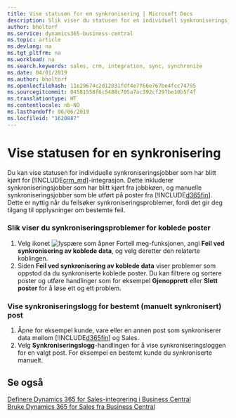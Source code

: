 ```yaml
---
title: Vise statusen for en synkronisering | Microsoft Docs
description: Slik viser du statusen for en individuell synkroniseringsjobb.
author: bholtorf
ms.service: dynamics365-business-central
ms.topic: article
ms.devlang: na
ms.tgt_pltfrm: na
ms.workload: na
ms.search.keywords: sales, crm, integration, sync, synchronize
ms.date: 04/01/2019
ms.author: bholtorf
ms.openlocfilehash: 11e29674c2d12031fdf4e7f66e767be4fcc74795
ms.sourcegitcommit: 04581558f6c5488c705a7ac392cf297be10b5f4f
ms.translationtype: HT
ms.contentlocale: nb-NO
ms.lasthandoff: 06/06/2019
ms.locfileid: "1620887"
---
```

# <a name="view-the-status-of-a-synchronization"></a>Vise statusen for en synkronisering
Du kan vise statusen for individuelle synkroniseringsjobber som har blitt kjørt for [!INCLUDE[crm_md](includes/crm_md.md)]-integrasjon. Dette inkluderer synkroniseringsjobber som har blitt kjørt fra jobbkøen, og manuelle synkroniseringsjobber som ble utført på poster fra [!INCLUDE[d365fin](includes/d365fin_md.md)]. Dette er nyttig når du feilsøker synkroniseringsproblemer, fordi det gir deg tilgang til opplysninger om bestemte feil.

### <a name="to-view-synchronization-issues-for-coupled-records"></a>Slik viser du synkroniseringsproblemer for koblede poster
1. Velg ikonet ![lyspære som åpner Fortell meg-funksjonen](media/ui-search/search_small.png "Fortell hva du vil gjøre"), angi **Feil ved synkronisering av koblede data**, og velg deretter den relaterte koblingen.
2. Siden **Feil ved synkronisering av koblede data** viser problemer som oppstod da du synkroniserte koblede poster. Du kan filtrere og sortere poster og utføre handlinger som for eksempel **Gjenopprett** eller **Slett poster** for å løse ett og ett problem.

### <a name="to-view-synchronization-log-for-specific-manually-synchronized-record"></a>Vise synkroniseringslogg for bestemt (manuelt synkronisert) post
1. Åpne for eksempel kunde, vare eller en annen post som synkroniserer data mellom [!INCLUDE[d365fin](includes/d365fin_md.md)] og Sales.
2. Velg **Synkroniseringslogg**-handlingen for å vise synkroniseringsloggen for en valgt post. For eksempel en bestemt kunde du synkroniserte manuelt.

## <a name="see-also"></a>Se også  
[Definere Dynamics 365 for Sales-integrering i Business Central](admin-setting-up-integration-with-dynamics-sales.md)  
[Bruke Dynamics 365 for Sales fra Business Central](marketing-integrate-dynamicscrm.md)
